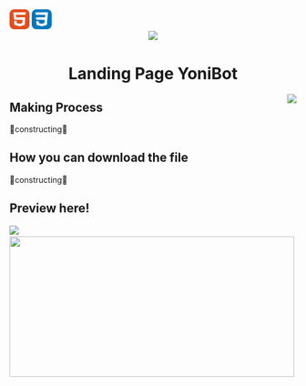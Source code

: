 <head>
   <div align=corner>
    <img src="https://raw.githubusercontent.com/tandpfun/skill-icons/993782dbef600360a61a4393555f3afc0e3c61b1/icons/HTML.svg" width="35px"> 
    <img src="https://raw.githubusercontent.com/tandpfun/skill-icons/993782dbef600360a61a4393555f3afc0e3c61b1/icons/CSS.svg" width="35px">
  </div>
  <div align=center>
    <img src="https://user-images.githubusercontent.com/109560619/182253643-c48ee93d-5bca-4223-8018-b8812777e6f9.png" width="100px">
    <h1>Landing Page YoniBot</h1>
    <img align=right src="http://img.shields.io/static/v1?label=STATUS&message=COMPLETED&color=GREEN&style=for-the-badge"/>
  </div>
</head>

<body>
  <h2>Making Process</h2>
    🚧constructing🚧
  
  <h2>How you can download the file</h2>
    🚧constructing🚧
  
  <h2>Preview here!</h2>
  <div align=left>
    <img src="https://user-images.githubusercontent.com/109560619/182254476-d7d26023-393e-41cd-b437-a0c9f8636c80.png" width="500px">
    <img src="https://user-images.githubusercontent.com/109560619/182254541-e1c91834-1d83-4af1-90b0-c65bf38be1b9.png" width="500px" height="247px">
  </div>
</body>



